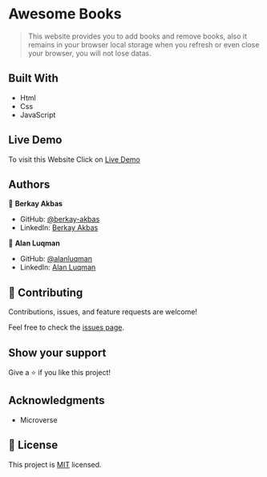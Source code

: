 # Awesome Books

> This website provides you to add books and remove books, also it remains in your browser local storage when you refresh or even close your browser, you will not lose datas.


## Built With

- Html
- Css
- JavaScript

## Live Demo

To visit this Website Click on
[Live Demo](https://berkay-akbas.github.io/Awesome-Books/)
## Authors

👤  **Berkay Akbas** 

- GitHub: [@berkay-akbas](https://github.com/Berkay-akbas)
- LinkedIn: [Berkay Akbas](https://www.linkedin.com/in/berkay-akbas-a03b3b239/)

👤 **Alan Luqman**

- GitHub: [@alanluqman](https://github.com/alanluqman)
- LinkedIn: [Alan Luqman](https://linkedin.com/in/alan-luqman-61623b17a)


## 🤝 Contributing

Contributions, issues, and feature requests are welcome!

Feel free to check the [issues page](../../issues/).

## Show your support

Give a ⭐️ if you like this project!

## Acknowledgments

- Microverse

## 📝 License

This project is [MIT](./MIT.md) licensed.
